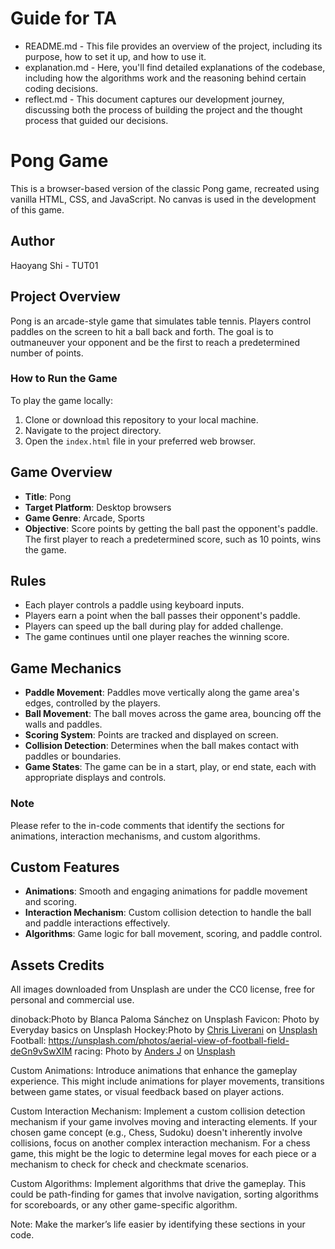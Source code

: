 # Guide for TA

- README.md - This file provides an overview of the project, including its purpose, how to set it up, and how to use it.
- explanation.md - Here, you'll find detailed explanations of the codebase, including how the algorithms work and the reasoning behind certain coding decisions.
- reflect.md - This document captures our development journey, discussing both the process of building the project and the thought process that guided our decisions.

# Pong Game

This is a browser-based version of the classic Pong game, recreated using vanilla HTML, CSS, and JavaScript. No canvas is used in the development of this game.

## Author

Haoyang Shi - TUT01

## Project Overview

Pong is an arcade-style game that simulates table tennis. Players control paddles on the screen to hit a ball back and forth. The goal is to outmaneuver your opponent and be the first to reach a predetermined number of points.

### How to Run the Game

To play the game locally:

1. Clone or download this repository to your local machine.
2. Navigate to the project directory.
3. Open the `index.html` file in your preferred web browser.

## Game Overview

- **Title**: Pong
- **Target Platform**: Desktop browsers
- **Game Genre**: Arcade, Sports
- **Objective**: Score points by getting the ball past the opponent's paddle. The first player to reach a predetermined score, such as 10 points, wins the game.

## Rules

- Each player controls a paddle using keyboard inputs.
- Players earn a point when the ball passes their opponent's paddle.
- Players can speed up the ball during play for added challenge.
- The game continues until one player reaches the winning score.

## Game Mechanics

- **Paddle Movement**: Paddles move vertically along the game area's edges, controlled by the players.
- **Ball Movement**: The ball moves across the game area, bouncing off the walls and paddles.
- **Scoring System**: Points are tracked and displayed on screen.
- **Collision Detection**: Determines when the ball makes contact with paddles or boundaries.
- **Game States**: The game can be in a start, play, or end state, each with appropriate displays and controls.

### Note

Please refer to the in-code comments that identify the sections for animations, interaction mechanisms, and custom algorithms.

## Custom Features

- **Animations**: Smooth and engaging animations for paddle movement and scoring.
- **Interaction Mechanism**: Custom collision detection to handle the ball and paddle interactions effectively.
- **Algorithms**: Game logic for ball movement, scoring, and paddle control.


## Assets Credits

All images downloaded from Unsplash are under the CC0 license, free for personal and commercial use.

dinoback:Photo by Blanca Paloma Sánchez on Unsplash
Favicon: Photo by Everyday basics on Unsplash
Hockey:Photo by <a href="https://unsplash.com/@chrisliverani?utm_content=creditCopyText&utm_medium=referral&utm_source=unsplash">Chris Liverani</a> on <a href="https://unsplash.com/photos/red-and-white-hockey-goal-5oZ9uVx7buc?utm_content=creditCopyText&utm_medium=referral&utm_source=unsplash">Unsplash</a>
Football: https://unsplash.com/photos/aerial-view-of-football-field-deGn9vSwXIM
racing: Photo by <a href="https://unsplash.com/@aj5tdt?utm_content=creditCopyText&utm_medium=referral&utm_source=unsplash">Anders J</a> on <a href="https://unsplash.com/photos/red-and-white-wooden-wall-MekXOhHQVY4?utm_content=creditCopyText&utm_medium=referral&utm_source=unsplash">Unsplash</a>












Custom Animations:
Introduce animations that enhance the gameplay experience. This might include animations for player movements, transitions between game states, or visual feedback based on player actions.

Custom Interaction Mechanism:
Implement a custom collision detection mechanism if your game involves moving and interacting elements. If your chosen game concept (e.g., Chess, Sudoku) doesn't inherently involve collisions, focus on another complex interaction mechanism. For a chess game, this might be the logic to determine legal moves for each piece or a mechanism to check for check and checkmate scenarios.

Custom Algorithms:
Implement algorithms that drive the gameplay. This could be path-finding for games that involve navigation, sorting algorithms for scoreboards, or any other game-specific algorithm.

Note: Make the marker’s life easier by identifying these sections in your code.

